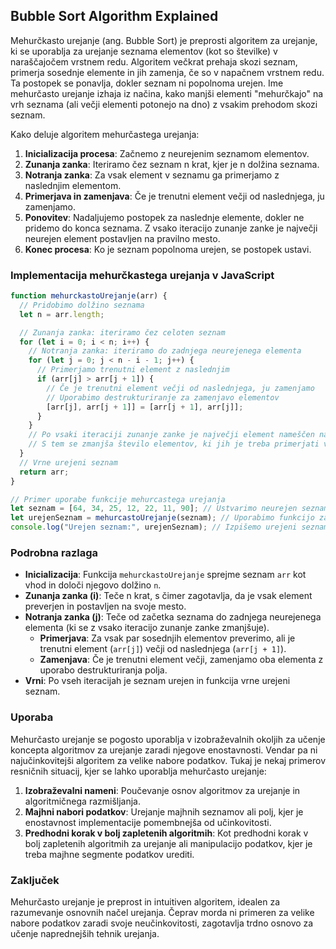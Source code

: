 ## Bubble Sort Algorithm Explained

Mehurčkasto urejanje (ang. Bubble Sort) je preprosti algoritem za urejanje, ki se uporablja za urejanje seznama elementov (kot so številke) v naraščajočem vrstnem redu. Algoritem večkrat prehaja skozi seznam, primerja sosednje elemente in jih zamenja, če so v napačnem vrstnem redu. Ta postopek se ponavlja, dokler seznam ni popolnoma urejen. Ime mehurčasto urejanje izhaja iz načina, kako manjši elementi "mehurčkajo" na vrh seznama (ali večji elementi potonejo na dno) z vsakim prehodom skozi seznam.

Kako deluje algoritem mehurčastega urejanja:

1. **Inicializacija procesa**: Začnemo z neurejenim seznamom elementov. 
2. **Zunanja zanka**: Iteriramo čez seznam n krat, kjer je n dolžina seznama. 
3. **Notranja zanka**: Za vsak element v seznamu ga primerjamo z naslednjim elementom. 
4. **Primerjava in zamenjava**: Če je trenutni element večji od naslednjega, ju zamenjamo. 
5. **Ponovitev**: Nadaljujemo postopek za naslednje elemente, dokler ne pridemo do konca seznama. Z vsako iteracijo zunanje zanke je največji neurejen element postavljen na pravilno mesto. 
6. **Konec procesa**: Ko je seznam popolnoma urejen, se postopek ustavi.

### Implementacija mehurčkastega urejanja v JavaScript
```javascript
function mehurckastoUrejanje(arr) {
  // Pridobimo dolžino seznama
  let n = arr.length;

  // Zunanja zanka: iteriramo čez celoten seznam
  for (let i = 0; i < n; i++) {
    // Notranja zanka: iteriramo do zadnjega neurejenega elementa
    for (let j = 0; j < n - i - 1; j++) {
      // Primerjamo trenutni element z naslednjim
      if (arr[j] > arr[j + 1]) {
        // Če je trenutni element večji od naslednjega, ju zamenjamo
        // Uporabimo destrukturiranje za zamenjavo elementov
        [arr[j], arr[j + 1]] = [arr[j + 1], arr[j]];
      }
    }
    // Po vsaki iteraciji zunanje zanke je največji element nameščen na pravilno mesto
    // S tem se zmanjša število elementov, ki jih je treba primerjati v naslednji iteraciji
  }
  // Vrne urejeni seznam
  return arr;
}

// Primer uporabe funkcije mehurcastega urejanja
let seznam = [64, 34, 25, 12, 22, 11, 90]; // Ustvarimo neurejen seznam
let urejenSeznam = mehurcastoUrejanje(seznam); // Uporabimo funkcijo za urejanje seznama
console.log("Urejen seznam:", urejenSeznam); // Izpišemo urejeni seznam
```

### Podrobna razlaga
- **Inicializacija**: Funkcija `mehurckastoUrejanje` sprejme seznam `arr` kot vhod in določi njegovo dolžino `n`.
- **Zunanja zanka (i)**: Teče n krat, s čimer zagotavlja, da je vsak element preverjen in postavljen na svoje mesto.
- **Notranja zanka (j)**: Teče od začetka seznama do zadnjega neurejenega elementa (ki se z vsako iteracijo zunanje zanke zmanjšuje). 
  - **Primerjava**: Za vsak par sosednjih elementov preverimo, ali je trenutni element (`arr[j]`) večji od naslednjega (`arr[j + 1]`).
  - **Zamenjava**: Če je trenutni element večji, zamenjamo oba elementa z uporabo destrukturiranja polja.
- **Vrni**: Po vseh iteracijah je seznam urejen in funkcija vrne urejeni seznam.

### Uporaba

Mehurčasto urejanje se pogosto uporablja v izobraževalnih okoljih za učenje koncepta algoritmov za urejanje zaradi njegove enostavnosti. Vendar pa ni najučinkovitejši algoritem za velike nabore podatkov. Tukaj je nekaj primerov resničnih situacij, kjer se lahko uporablja mehurčasto urejanje:

1. **Izobraževalni nameni**: Poučevanje osnov algoritmov za urejanje in algoritmičnega razmišljanja.
2. **Majhni nabori podatkov**: Urejanje majhnih seznamov ali polj, kjer je enostavnost implementacije pomembnejša od učinkovitosti.
3. **Predhodni korak v bolj zapletenih algoritmih**: Kot predhodni korak v bolj zapletenih algoritmih za urejanje ali manipulacijo podatkov, kjer je treba majhne segmente podatkov urediti.

### Zaključek
Mehurčasto urejanje je preprost in intuitiven algoritem, idealen za razumevanje osnovnih načel urejanja. Čeprav morda ni primeren za velike nabore podatkov zaradi svoje neučinkovitosti, zagotavlja trdno osnovo za učenje naprednejših tehnik urejanja.